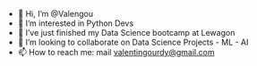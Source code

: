 - 👋 Hi, I’m @Valengou
- 👀 I’m interested in Python Devs
- 🌱 I’ve just finished my Data Science bootcamp at Lewagon
- 💞️ I’m looking to collaborate on Data Science Projects - ML - AI
- 📫 How to reach me: mail valentingourdy@gmail.com

<!---
Valengou/Valengou is a ✨ special ✨ repository because its `README.md` (this file) appears on your GitHub profile.
You can click the Preview link to take a look at your changes.
--->
